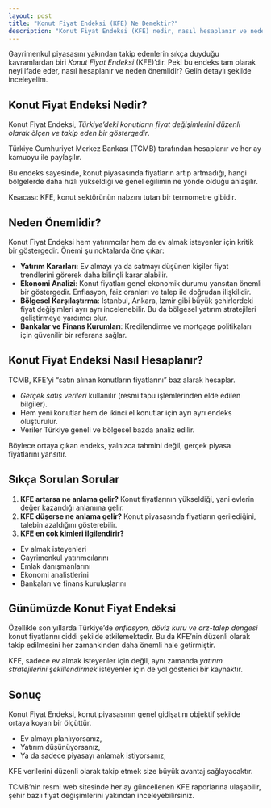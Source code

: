 ```yaml
---
layout: post
title: "Konut Fiyat Endeksi (KFE) Ne Demektir?"
description: "Konut Fiyat Endeksi (KFE) nedir, nasıl hesaplanır ve neden önemlidir? Türkiye’de konut piyasasının nabzını tutan KFE hakkında detaylı bilgiler bu yazıda."
---
```


Gayrimenkul piyasasını yakından takip edenlerin sıkça duyduğu kavramlardan biri *Konut Fiyat Endeksi* (KFE)’dir. Peki bu endeks tam olarak neyi ifade eder, nasıl hesaplanır ve neden önemlidir? Gelin detaylı şekilde inceleyelim.

## Konut Fiyat Endeksi Nedir?

Konut Fiyat Endeksi, *Türkiye’deki konutların fiyat değişimlerini düzenli olarak ölçen ve takip eden bir göstergedir*.

Türkiye Cumhuriyet Merkez Bankası (TCMB) tarafından hesaplanır ve her ay kamuoyu ile paylaşılır.

Bu endeks sayesinde, konut piyasasında fiyatların artıp artmadığı, hangi bölgelerde daha hızlı yükseldiği ve genel eğilimin ne yönde olduğu anlaşılır.

Kısacası: KFE, konut sektörünün nabzını tutan bir termometre gibidir.

## Neden Önemlidir?

Konut Fiyat Endeksi hem yatırımcılar hem de ev almak isteyenler için kritik bir göstergedir.
Önemi şu noktalarda öne çıkar:

- **Yatırım Kararları**: Ev almayı ya da satmayı düşünen kişiler fiyat trendlerini görerek daha bilinçli karar alabilir.
- **Ekonomi Analizi**: Konut fiyatları genel ekonomik durumu yansıtan önemli bir göstergedir. Enflasyon, faiz oranları ve talep ile doğrudan ilişkilidir.
- **Bölgesel Karşılaştırma**: İstanbul, Ankara, İzmir gibi büyük şehirlerdeki fiyat değişimleri ayrı ayrı incelenebilir. Bu da bölgesel yatırım stratejileri geliştirmeye yardımcı olur.
- **Bankalar ve Finans Kurumları**: Kredilendirme ve mortgage politikaları için güvenilir bir referans sağlar.

## Konut Fiyat Endeksi Nasıl Hesaplanır?

TCMB, KFE’yi “satın alınan konutların fiyatlarını” baz alarak hesaplar.

- *Gerçek satış verileri* kullanılır (resmi tapu işlemlerinden elde edilen bilgiler).
- Hem yeni konutlar hem de ikinci el konutlar için ayrı ayrı endeks oluşturulur.
- Veriler Türkiye geneli ve bölgesel bazda analiz edilir.

Böylece ortaya çıkan endeks, yalnızca tahmini değil, gerçek piyasa fiyatlarını yansıtır.

## Sıkça Sorulan Sorular

1. **KFE artarsa ne anlama gelir?** Konut fiyatlarının yükseldiği, yani evlerin değer kazandığı anlamına gelir.
2. **KFE düşerse ne anlama gelir?** Konut piyasasında fiyatların gerilediğini, talebin azaldığını gösterebilir.
3. **KFE en çok kimleri ilgilendirir?**
  - Ev almak isteyenleri
  - Gayrimenkul yatırımcılarını
  - Emlak danışmanlarını
  - Ekonomi analistlerini
  - Bankaları ve finans kuruluşlarını

## Günümüzde Konut Fiyat Endeksi

Özellikle son yıllarda Türkiye’de *enflasyon, döviz kuru ve arz-talep dengesi* konut fiyatlarını ciddi şekilde etkilemektedir. Bu da KFE’nin düzenli olarak takip edilmesini her zamankinden daha önemli hale getirmiştir.

KFE, sadece ev almak isteyenler için değil, aynı zamanda *yatırım stratejilerini şekillendirmek* isteyenler için de yol gösterici bir kaynaktır.

## Sonuç

Konut Fiyat Endeksi, konut piyasasının genel gidişatını objektif şekilde ortaya koyan bir ölçüttür.

- Ev almayı planlıyorsanız,
- Yatırım düşünüyorsanız,
- Ya da sadece piyasayı anlamak istiyorsanız,

KFE verilerini düzenli olarak takip etmek size büyük avantaj sağlayacaktır.

TCMB’nin resmi web sitesinde her ay güncellenen KFE raporlarına ulaşabilir, şehir bazlı fiyat değişimlerini yakından inceleyebilirsiniz.